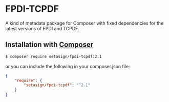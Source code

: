 # FPDI-TCPDF
A kind of metadata package for Composer with fixed dependencies for the latest versions of FPDI and TCPDF.

## Installation with [Composer](https://packagist.org/packages/setasign/fpdi-tcpdf)

```bash
$ composer require setasign/fpdi-tcpdf:2.1
```

or you can include the following in your composer.json file:

```json
{
    "require": {
        "setasign/fpdi-tcpdf": "^2.1"
    }
}
```
